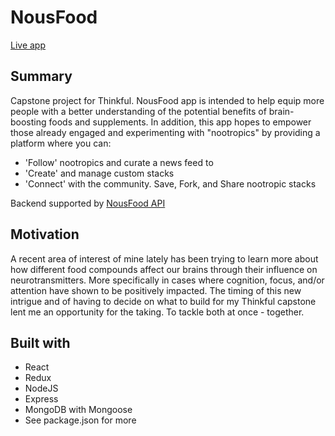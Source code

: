 # NousFood
[Live app](https://nousfood-client.herokuapp.com)

## Summary
Capstone project for Thinkful. NousFood app is intended to help equip more people with a better understanding of the potential benefits of brain-boosting foods and supplements. In addition, this app hopes to empower those already engaged and experimenting with "nootropics" by providing a platform where you can:
* 'Follow' nootropics and curate a news feed to  
* 'Create' and manage custom stacks
* 'Connect' with the community. Save, Fork, and Share nootropic stacks

Backend supported by [NousFood API](https://github.com/Quanda/nousfood-api)

## Motivation
A recent area of interest of mine lately has been trying to learn more about how different food compounds affect our brains through their influence on neurotransmitters. More specifically in cases where cognition, focus, and/or attention have shown to be positively impacted. The timing of this new intrigue and of having to decide on what to build for my Thinkful capstone lent me an opportunity for the taking. To tackle both at once - together.

## Built with
* React
* Redux
* NodeJS
* Express
* MongoDB with Mongoose
* See package.json for more
